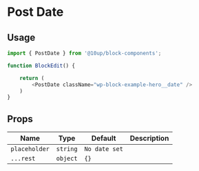 # Post Date

## Usage

```js
import { PostDate } from '@10up/block-components';

function BlockEdit() {

    return (
        <PostDate className="wp-block-example-hero__date" />
    )
}
```

## Props

| Name       | Type              | Default  |  Description                                                   |
| ---------- | ----------------- | -------- | -------------------------------------------------------------- |
| `placeholder` | `string` | `No date set` |  |
| `...rest` | `object` | `{}` |  |
